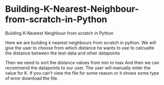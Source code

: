 # Building-K-Nearest-Neighbour-from-scratch-in-Python
Building K-Nearest Neighbour from scratch in Python

Here we are building k nearest neighbours from scratch in python.
We will give the user to choose from which distance he wants to use to calcualte the distance between the test-data and other datapoints

Then we need to sort the distance values from min to max
And then we can recommend the datapoints to our user. The user will manually enter the value for K.
If you can't view the file for some reason or it shows some type of error download the file. 
